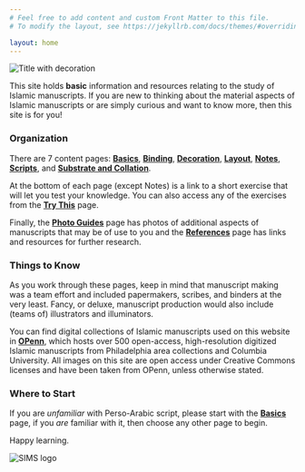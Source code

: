 ```yaml
---
# Feel free to add content and custom Front Matter to this file.
# To modify the layout, see https://jekyllrb.com/docs/themes/#overriding-theme-defaults

layout: home
---
```

![Title with decoration](/islamicmss/assets/basics.jpg)

This site holds **basic** information and resources relating to  the study of Islamic manuscripts. If you are new to thinking about the material aspects of Islamic manuscripts or are simply curious and want to know more, then this site is for you!

### **Organization**

 There are 7 content pages: [**Basics**](/islamicmss/basics/), [**Binding**](/islamicmss/binding/), [**Decoration**](/islamicmss/decoration/), [**Layout**](/islamicmss/layout/), [**Notes**](/islamicmss/notes/), [**Scripts**](/islamicmss/scripts/), and [**Substrate and Collation**](/islamicmss/substrate/).

 At the bottom of each page (except Notes) is a link to a short exercise that will let you test your knowledge. You can also access any of the exercises from the [**Try This**](/islamicmss/exercises) page.

 Finally, the [**Photo Guides**](/islamicmss/photos/) page has photos of additional aspects of manuscripts that may be of use to you and the [**References**](/islamicmss/references/) page has links and resources for further research.

### **Things to Know**

As you work through these pages, keep in mind that manuscript making was a team effort and included papermakers, scribes,  and binders at the very least. Fancy, or deluxe, manuscript production would also include (teams of) illustrators and illuminators.

You can find digital collections of Islamic manuscripts used on this website in [**OPenn**](http://openn.library.upenn.edu/html/muslimworld_contents.html), which hosts over 500 open-access, high-resolution digitized Islamic manuscripts from Philadelphia area collections and Columbia University. All images on this site are open access under Creative Commons licenses and have been taken from OPenn, unless otherwise stated.

### **Where to Start**

If you are *unfamiliar* with Perso-Arabic script, please start with the [**Basics**](/islamicmss/basics/) page, if you *are* familiar with it, then choose any other page to begin.


Happy learning.

![SIMS logo](/islamicmss/assets/sims-small.jpg)

